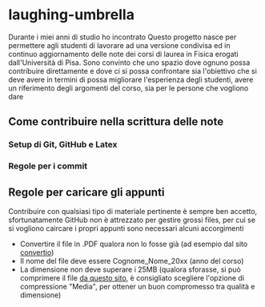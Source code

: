 # laughing-umbrella
Durante i miei anni di studio ho incontrato 
Questo progetto nasce per permettere agli studenti di lavorare ad una versione condivisa ed in continuo aggiornamento delle note dei corsi di laurea in Fisica erogati dall'Università di Pisa.
Sono convinto che uno spazio dove ognuno possa contribuire direttamente e dove ci si possa confrontare sia l'obiettivo che si deve avere in termini di 
possa migliorare l'esperienza degli studenti, avere un riferimento degli argomenti del corso, sia per le persone che vogliono dare 
## Come contribuire nella scrittura delle note
### Setup di Git, GitHub e Latex
### Regole per i commit
## Regole per caricare gli appunti
Contribuire con qualsiasi tipo di materiale pertinente è sempre ben accetto, sfortunatamente GitHub non è attrezzato per gestire grossi files, per cui se si vogliono caircare i propri appunti sono necessari alcuni accorgimenti
- Convertire il file in .PDF qualora non lo fosse già (ad esempio dal sito [convertio](https://convertio.co/it/))
- Il nome del file deve essere Cognome_Nome_20xx (anno del corso)
- La dimensione non deve superare i 25MB (qualora sforasse, si può comprimere il file [da questo sito](https://www.ilovepdf.com/compress_pdf), è consigliato scegliere l'opzione di compressione "Media", per ottener un buon compromesso tra qualità e dimensione)
